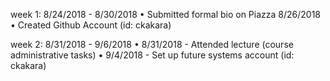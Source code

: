 week 1: 8/24/2018 - 8/30/2018
	•	Submitted formal bio on Piazza 8/26/2018
	•	Created Github Account (id: ckakara)

week 2: 8/31/2018 - 9/6/2018
	•	8/31/2018 - Attended lecture (course administrative tasks)
	•	9/4/2018  - Set up future systems account (id: ckakara)

